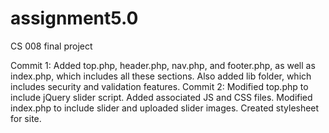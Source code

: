 # assignment5.0
CS 008 final project

Commit 1: Added top.php, header.php, nav.php, and footer.php, as well as index.php, which includes all these sections. Also added lib folder, which includes security and validation features.
Commit 2: Modified top.php to include jQuery slider script. Added associated JS and CSS files. Modified index.php to include slider and uploaded slider images. Created stylesheet  for site.